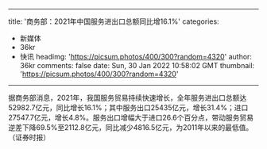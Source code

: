 
---
title: '商务部：2021年中国服务进出口总额同比增16.1%'
categories: 
 - 新媒体
 - 36kr
 - 快讯
headimg: 'https://picsum.photos/400/300?random=4320'
author: 36kr
comments: false
date: Sun, 30 Jan 2022 10:58:02 GMT
thumbnail: 'https://picsum.photos/400/300?random=4320'
---

<div>   
据商务部消息，2021年，我国服务贸易持续快速增长，全年服务进出口总额达52982.7亿元，同比增长16.1%；其中服务出口25435亿元，增长31.4%；进口27547.7亿元，增长4.8%。服务出口增幅大于进口26.6个百分点，带动服务贸易逆差下降69.5%至2112.8亿元，同比减少4816.5亿元，为2011年以来的最低值。（证券时报）  
</div>
            
